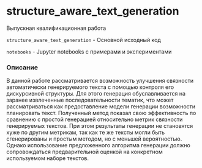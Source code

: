 # structure_aware_text_generation

Выпускная квалификационная работа

`structure_aware_text_generation` - Основной исходный код

`notebooks` - Jupyter notebooks с примерами и экспериментами

### Описание
В данной работе рассматривается возможность улучшения связности автоматически генерируемого текста с помощью контроля его дискурсивной структуры. Для этого генерация обуславливается на заранее извлеченные последовательности тематик, что может рассматриваться как предоставление модели генерации возможности планировать текст. Полученный метод показал свою эффективность по сравнению с простой генерацией относительно метрик связности генерируемых текстов. При этом результаты генерации не становятся хуже по другим метрикам, так как те же тексты могли быть сгенерированы и простым методом, но с меньшей вероятностью. Однако использование предложенного алгоритма генерации должно сопровождаться предварительной оценкой на конкретном используемом наборе текстов.